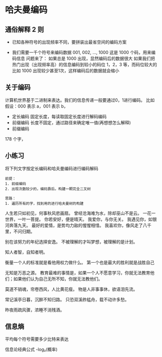 # 哈夫曼编码
## 通俗解释 2 则
- 已知各种符号的出现频率不同，要拼装出最省空间的编码方案

- 我们需要一千个符号来编码数据
001, 002, ..., 1000 这是 1000 个码，用来编码信息
问题来了： 如果总是 1000 出现，显然编码后的数据很大
如果我们把热门出现（出现频率高）的信息编码到较小的码位 1，2，3 等，而码位较大的比如 1000 出现较少甚至1次，这样编码后的数据就会缩小

## 关于编码
计算机世界基于二进制来表达。我们的信息传递一般要通过0，1进行编码。
比如假设：000 表示 a，001 表示 b，
- 定长编码
固定长度，每读取固定长度进行解码编码
- 前缀编码
长度不固定，通过路径来确定唯一值(再想想怎么解释)
- 前缀编码

178 个字，

## 小练习
将下列文字按定长编码和哈夫曼编码进行编码解码

```
前提：
1. 前缀编码
2. 出现次数较少的，编码靠后。构建一颗完全二叉树

思路：
1. 遍历所有的字，找到用的进行哈夫曼树的构建
```


人生若只如初见，何事秋风悲画扇。
曾经沧海难为水，除却巫山不是云。
一花一世界，一叶一菩提。
你若安好，便是晴天。
我爱你，与你无关。
我遇见你，如银河奔落九天。
最好的爱情，是势均力敌的惺惺相惜。
我喜欢你，像风走了八千里，不问归期。


别在该努力的年纪选择安逸。
不被理解的才叫梦想，被理解的是计划。


知人者智，自知者明。


衡量一个人的标准就是看他用权力做什么。
第一个也是最大的胜利就是战胜自己


无知是万恶之源。
教育最难的事情是，如果一个人不愿意学习，你就无法教育他们；如果他们认为自己无所不知，你就无法教他们。


莫道不销魂，帘卷西风，人比黄花瘦。
物是人非事事休，欲语泪先流。


常记溪亭日暮，沉醉不知归路。
只恐双溪舴艋舟，载不动许多愁。


昨夜雨疏风骤，浓睡不消残酒。


## 信息熵
平均每个符号需要多少比特来表达

信息论经典公式
-log₂(概率)